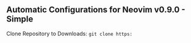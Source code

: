 ## Automatic Configurations for Neovim v0.9.0 - Simple

Clone Repository to Downloads:
`git clone https:`
